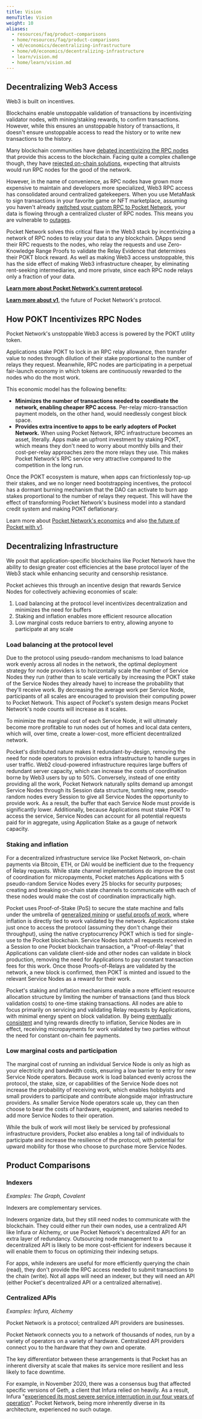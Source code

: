 ```yaml
---
title: Vision
menuTitle: Vision
weight: 10
aliases:
  - resources/faq/product-comparisons
  - home/resources/faq/product-comparisons
  - v0/economics/decentralizing-infrastructure
  - home/v0/economics/decentralizing-infrastructure
  - learn/vision.md
  - home/learn/vision.md
---
```



## Decentralizing Web3 Access

Web3 is built on incentives.

Blockchains enable unstoppable validation of transactions by incentivizing validator nodes, with mining/staking rewards, to confirm transactions. However, while this ensures an unstoppable history of transactions, it doesn't ensure unstoppable access to read the history or to write new transactions to the history.

Many blockchain communities have [debated incentivizing the RPC nodes](https://ethresear.ch/t/incentives-for-running-full-ethereum-nodes/1239) that provide this access to the blockchain. Facing quite a complex challenge though, they have [rejected on-chain solutions](https://eips.ethereum.org/EIPS/eip-908), expecting that altruists would run RPC nodes for the good of the network.

However, in the name of convenience, as RPC nodes have grown more expensive to maintain and developers more specialized, Web3 RPC access has consolidated around centralized gatekeepers. When you use MetaMask to sign transactions in your favorite game or NFT marketplace, assuming you haven't already [switched your custom RPC to Pocket Network](/use/public-rpc/), your data is flowing through a centralized cluster of RPC nodes. This means you are vulnerable to [outages](https://blog.infura.io/infura-mainnet-outage-post-mortem-2020-11-11/).

Pocket Network solves this critical flaw in the Web3 stack by incentivizing a network of RPC nodes to relay your data to any blockchain. DApps send their RPC requests to the nodes, who relay the requests and use Zero-Knowledge Range Proofs to validate the Relay Evidence that determines their POKT block reward. As well as making Web3 access unstoppable, this has the side effect of making Web3 infrastructure cheaper, by eliminating rent-seeking intermediaries, and more private, since each RPC node relays only a fraction of your data.

[**Learn more about Pocket Network's current protocol**](/learn/protocol/).

[**Learn more about v1**](/learn/future/), the future of Pocket Network's protocol.


## How POKT Incentivizes RPC Nodes

Pocket Network's unstoppable Web3 access is powered by the POKT utility token.

Applications stake POKT to lock in an RPC relay allowance, then transfer value to nodes through dilution of their stake proportional to the number of relays they request. Meanwhile, RPC nodes are participating in a perpetual fair-launch economy in which tokens are continuously rewarded to the nodes who do the most work.

This economic model has the following benefits:

* **Minimizes the number of transactions needed to coordinate the network, enabling cheaper RPC access**. Per-relay micro-transaction payment models, on the other hand, would needlessly congest block space.
* **Provides extra incentive to apps to be early adopters of Pocket Network.** When using Pocket Network, RPC infrastructure becomes an asset, literally. Apps make an upfront investment by staking POKT, which means they don't need to worry about monthly bills and their cost-per-relay approaches zero the more relays they use. This makes Pocket Network's RPC service very attractive compared to the competition in the long run.

Once the POKT ecosystem is mature, when apps can frictionlessly top-up their stakes, and we no longer need bootstrapping incentives, the protocol has a dormant burning mechanism that the DAO can activate to burn app stakes proportional to the number of relays they request. This will have the effect of transforming Pocket Network's business model into a standard credit system and making POKT deflationary.

Learn more about [Pocket Network's economics](/learn/economics/) and also [the future of Pocket with v1](/learn/future/).

## Decentralizing Infrastructure

We posit that application-specific blockchains like Pocket Network have the ability to design greater cost efficiencies at the base protocol layer of the Web3 stack while enhancing security and censorship resistance.

Pocket achieves this through an incentive design that rewards Service Nodes for collectively achieving economies of scale:

1. Load balancing at the protocol level incentivizes decentralization and minimizes the need for buffers
2. Staking and inflation enables more efficient resource allocation
3. Low marginal costs reduce barriers to entry, allowing anyone to participate at any scale

### Load balancing at the protocol level

Due to the protocol using pseudo-random mechanisms to load balance work evenly across all nodes in the network, the optimal deployment strategy for node providers is to horizontally scale the number of Service Nodes they run (rather than to scale vertically by increasing the POKT stake of the Service Nodes they already have) to increase the probability that they'll receive work. By decreasing the average work per Service Node, participants of all scales are encouraged to provision their computing power to Pocket Network. This aspect of Pocket's system design means Pocket Network's node counts will increase as it scales.

To minimize the marginal cost of each Service Node, it will ultimately become more profitable to run nodes out of homes and local data centers, which will, over time, create a lower-cost, more efficient decentralized network.

Pocket's distributed nature makes it redundant-by-design, removing the need for node operators to provision extra infrastructure to handle surges in user traffic. Web2 cloud-powered infrastructure requires large buffers of redundant server capacity, which can increase the costs of coordination borne by Web3 users by up to 50%. Conversely, instead of one entity providing all the work, Pocket Network naturally splits demand up amongst Service Nodes through its Session data structure, tumbling new, pseudo-random nodes every Session to give all Service Nodes the opportunity to provide work. As a result, the buffer that each Service Node must provide is significantly lower. Additionally, because Applications must stake POKT to access the service, Service Nodes can account for all potential requests paid for in aggregate, using Application Stake as a gauge of network capacity.

### Staking and inflation

For a decentralized infrastructure service like Pocket Network, on-chain payments via Bitcoin, ETH, or DAI would be inefficient due to the frequency of Relay requests. While state channel implementations do improve the cost of coordination for micropayments, Pocket matches Applications with 5 pseudo-random Service Nodes every 25 blocks for security purposes; creating and breaking on-chain state channels to communicate with each of these nodes would make the cost of coordination impractically high.

Pocket uses Proof-of-Stake (PoS) to secure the state machine and falls under the umbrella of [generalized mining](https://grassfed.network/mining/) or [useful proofs of work](https://eprint.iacr.org/2017/203.pdf), where inflation is directly tied to work validated by the network. Applications stake just once to access the protocol (assuming they don't change their throughput), using the native cryptocurrency POKT which is tied for single-use to the Pocket blockchain. Service Nodes batch all requests received in a Session to one Pocket blockchain transaction, a "Proof-of-Relay" that Applications can validate client-side and other nodes can validate in block production, removing the need for Applications to pay constant transaction fees for this work. Once those Proofs-of-Relays are validated by the network, a new block is confirmed, then POKT is minted and issued to the relevant Service Nodes as a reward for their work.

Pocket's staking and inflation mechanisms enable a more efficient resource allocation structure by limiting the number of transactions (and thus block validation costs) to one-time staking transactions. All nodes are able to focus primarily on servicing and validating Relay requests by Applications, with minimal energy spent on block validation. By being [eventually consistent](https://en.wikipedia.org/wiki/Eventual\_consistency) and tying rewards directly to inflation, Service Nodes are in effect, receiving micropayments for work validated by two parties without the need for constant on-chain fee payments.

### Low marginal costs and participation

The marginal cost of running an individual Service Node is only as high as your electricity and bandwidth costs, ensuring a low barrier to entry for new Service Node operators. Because work is load balanced evenly across the protocol, the stake, size, or capabilities of the Service Node does not increase the probability of receiving work, which enables hobbyists and small providers to participate and contribute alongside major infrastructure providers. As smaller Service Node operators scale up, they can then choose to bear the costs of hardware, equipment, and salaries needed to add more Service Nodes to their operation.

While the bulk of work will most likely be serviced by professional infrastructure providers, Pocket also enables a long tail of individuals to participate and increase the resilience of the protocol, with potential for upward mobility for those who choose to purchase more Service Nodes.

## Product Comparisons

### Indexers

*Examples: The Graph, Covalent*

Indexers are complementary services.

Indexers organize data, but they still need nodes to communicate with the blockchain. They could either run their own nodes, use a centralized API like Infura or Alchemy, or use Pocket Network's decentralized API for an extra layer of redundancy. Outsourcing node management to a decentralized API is likely to be more cost-efficient for indexers because it will enable them to focus on optimizing their indexing setups.

For apps, while indexers are useful for more efficiently querying the chain (read), they don't provide the RPC access needed to submit transactions to the chain (write). Not all apps will need an indexer, but they will need an API (either Pocket's decentralized API or a centralized alternative).

### Centralized APIs

*Examples: Infura, Alchemy*

Pocket Network is a protocol; centralized API providers are businesses.

Pocket Network connects you to a network of thousands of nodes, run by a variety of operators on a variety of hardware. Centralized API providers connect you to the hardware that they own and operate.

The key differentiator between these arrangements is that Pocket has an inherent diversity at scale that makes its service more resilient and less likely to face downtime.

For example, in November 2020, there was a consensus bug that affected specific versions of Geth, a client that Infura relied on heavily. As a result, Infura "[experienced its most severe service interruption in our four years of operation](https://blog.infura.io/infura-mainnet-outage-post-mortem-2020-11-11/)". Pocket Network, being more inherently diverse in its architecture, experienced no such outage.

